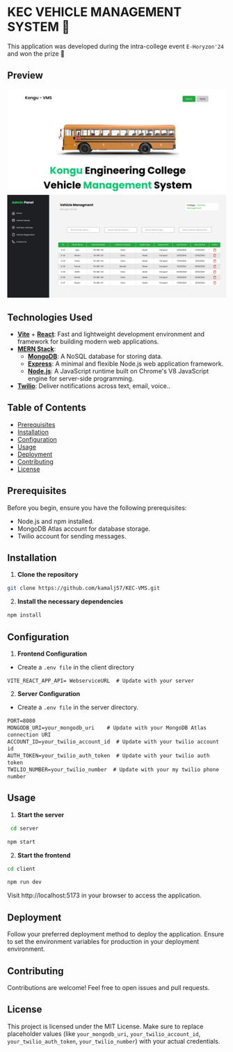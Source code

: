 # KEC VEHICLE MANAGEMENT SYSTEM 🚌

This application was developed during the intra-college event `E-Horyzon'24` and won the prize 🏅 

## Preview
![Screenshot of the App](./images/1.png)
![Screenshot of the App](./images/2.png)

## Technologies Used
- [**Vite**](https://vitejs.dev/) + [**React**](https://reactjs.org/): Fast and lightweight development environment and framework for building modern web applications.
- [**MERN Stack**](https://www.mongodb.com/mern-stack):
  - [**MongoDB**](https://www.mongodb.com/): A NoSQL database for storing data.
  - [**Express**](https://expressjs.com/): A minimal and flexible Node.js web application framework.
  - [**Node.js**](https://nodejs.org/): A JavaScript runtime built on Chrome's V8 JavaScript engine for server-side programming.
- [**Twilio**](https://www.twilio.com/en-us): Deliver notifications across text, email, voice..

## Table of Contents

- [Prerequisites](#prerequisites)
- [Installation](#installation)
- [Configuration](#configuration)
- [Usage](#usage)
- [Deployment](#deployment)
- [Contributing](#contributing)
- [License](#license)

## Prerequisites

Before you begin, ensure you have the following prerequisites:

- Node.js and npm installed.
- MongoDB Atlas account for database storage.
- Twilio account for sending messages.

## Installation

1. **Clone the repository**
```bash   
git clone https://github.com/kamalj57/KEC-VMS.git
```
2. **Install the necessary dependencies**
```bash
npm install
```

## Configuration
1. **Frontend Configuration**

- Create a `.env file` in the client directory
```env
VITE_REACT_APP_API= WebserviceURL  # Update with your server
```
2. **Server Configuration**
   
- Create a `.env file` in the server directory.
```env
PORT=8080
MONGODB_URI=your_mongodb_uri    # Update with your MongoDB Atlas connection URI
ACCOUNT_ID=your_twilio_account_id  # Update with your twilio account id
AUTH_TOKEN=your_twilio_auth_token  # Update with your twilio auth token
TWILIO_NUMBER=your_twilio_number  # Update with your my twilio phone number
```
## Usage
1. **Start the server**
```bash
 cd server
```
```bash
npm start
```

2. **Start the frontend**
```bash
cd client
```
```bash
npm run dev
```
Visit http://localhost:5173 in your browser to access the application.

## Deployment
Follow your preferred deployment method to deploy the application. Ensure to set the environment variables for production in your deployment environment.

## Contributing
Contributions are welcome! Feel free to open issues and pull requests.

## License
This project is licensed under the MIT License.
Make sure to replace placeholder values (like `your_mongodb_uri`, `your_twilio_account_id`, `your_twilio_auth_token`, `your_twilio_number`) with your actual credentials.

